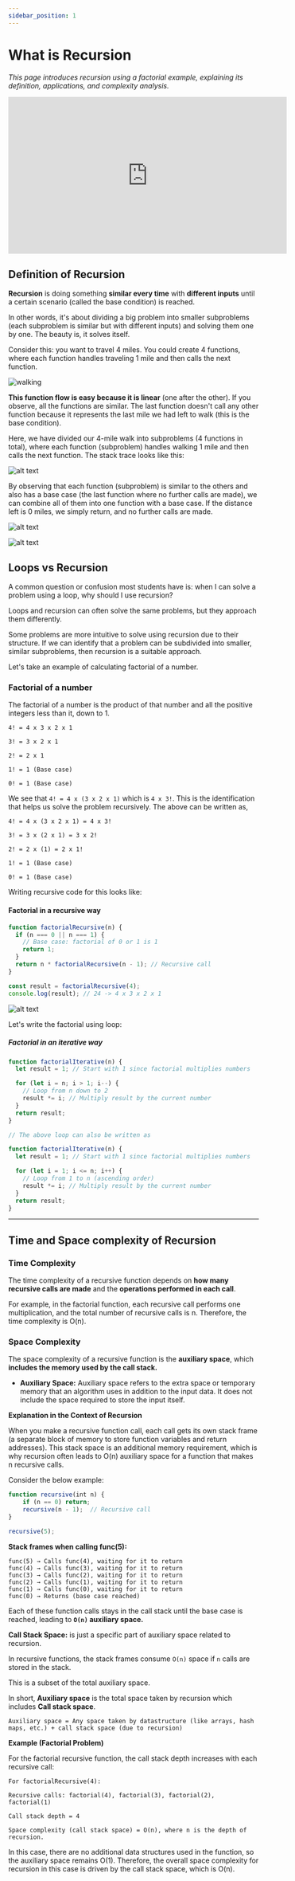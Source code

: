 ```yaml
---
sidebar_position: 1
---
```


# What is Recursion

_This page introduces recursion using a factorial example, explaining its definition, applications, and complexity analysis._

<iframe 
  width="560" 
  height="315" 
  src="https://www.youtube.com/embed/8Q13bT1CAuQ?start=146" 
  frameborder="0" 
  allow="accelerometer; autoplay; clipboard-write; encrypted-media; gyroscope; picture-in-picture; fullscreen" 
  allowfullscreen>
</iframe>

## Definition of Recursion

**Recursion** is doing something **similar every time** with **different inputs** until a certain scenario (called the base condition) is reached.

In other words, it's about dividing a big problem into smaller subproblems (each subproblem is similar but with different inputs) and solving them one by one. The beauty is, it solves itself.

Consider this: you want to travel 4 miles. You could create 4 functions, where each function handles traveling 1 mile and then calls the next function.

![walking](image.png)

**This function flow is easy because it is linear** (one after the other). If you observe, all the functions are similar. The last function doesn't call any other function because it represents the last mile we had left to walk (this is the base condition).

Here, we have divided our 4-mile walk into subproblems (4 functions in total), where each function (subproblem) handles walking 1 mile and then calls the next function. The stack trace looks like this:

![alt text](image-1.png)

By observing that each function (subproblem) is similar to the others and also has a base case (the last function where no further calls are made), we can combine all of them into one function with a base case. If the distance left is 0 miles, we simply return, and no further calls are made.

![alt text](image-2.png)

![alt text](image-3.png)

## Loops vs Recursion

A common question or confusion most students have is: when I can solve a problem using a loop, why should I use recursion?

Loops and recursion can often solve the same problems, but they approach them differently.

Some problems are more intuitive to solve using recursion due to their structure. If we can identify that a problem can be subdivided into smaller, similar subproblems, then recursion is a suitable approach.

Let's take an example of calculating factorial of a number.

### Factorial of a number

The factorial of a number is the product of that number and all the positive integers less than it, down to 1.

```
4! = 4 x 3 x 2 x 1

3! = 3 x 2 x 1

2! = 2 x 1

1! = 1 (Base case)

0! = 1 (Base case)

```

We see that `4! = 4 x (3 x 2 x 1)` which is `4 x 3!`. This is the identification that helps us solve the problem recursively. The above can be written as,

```
4! = 4 x (3 x 2 x 1) = 4 x 3!

3! = 3 x (2 x 1) = 3 x 2!

2! = 2 x (1) = 2 x 1!

1! = 1 (Base case)

0! = 1 (Base case)
```

Writing recursive code for this looks like:

#### Factorial in a recursive way

```js
function factorialRecursive(n) {
  if (n === 0 || n === 1) {
    // Base case: factorial of 0 or 1 is 1
    return 1;
  }
  return n * factorialRecursive(n - 1); // Recursive call
}

const result = factorialRecursive(4);
console.log(result); // 24 -> 4 x 3 x 2 x 1
```

![alt text](image-4.png)

Let's write the factorial using loop:

##### Factorial in an iterative way

```js
function factorialIterative(n) {
  let result = 1; // Start with 1 since factorial multiplies numbers

  for (let i = n; i > 1; i--) {
    // Loop from n down to 2
    result *= i; // Multiply result by the current number
  }
  return result;
}

// The above loop can also be written as

function factorialIterative(n) {
  let result = 1; // Start with 1 since factorial multiplies numbers

  for (let i = 1; i <= n; i++) {
    // Loop from 1 to n (ascending order)
    result *= i; // Multiply result by the current number
  }
  return result;
}
```

---

## Time and Space complexity of Recursion

### Time Complexity

The time complexity of a recursive function depends on **how many recursive calls are made** and the **operations performed in each call**.

For example, in the factorial function, each recursive call performs one multiplication, and the total number of recursive calls is n. Therefore, the time complexity is O(n).

### Space Complexity

The space complexity of a recursive function is the **auxiliary space**, which **includes the memory used by the call stack.**

- **Auxiliary Space:** Auxiliary space refers to the extra space or temporary memory that an algorithm uses in addition to the input data. It does not include the space required to store the input itself.

**Explanation in the Context of Recursion**

When you make a recursive function call, each call gets its own stack frame (a separate block of memory to store function variables and return addresses). This stack space is an additional memory requirement, which is why recursion often leads to O(n) auxiliary space for a function that makes n recursive calls.

Consider the below example:

```js
function recursive(int n) {
    if (n == 0) return;
    recursive(n - 1);  // Recursive call
}

recursive(5);
```

**Stack frames when calling func(5):**

```
func(5) → Calls func(4), waiting for it to return
func(4) → Calls func(3), waiting for it to return
func(3) → Calls func(2), waiting for it to return
func(2) → Calls func(1), waiting for it to return
func(1) → Calls func(0), waiting for it to return
func(0) → Returns (base case reached)
```

Each of these function calls stays in the call stack until the base case is reached, leading to **`O(n)` auxiliary space.**

**Call Stack Space:** is just a specific part of auxiliary space related to recursion.

In recursive functions, the stack frames consume `O(n)` space if `n` calls are stored in the stack.

This is a subset of the total auxiliary space.

In short, **Auxiliary space** is the total space taken by recursion which includes **Call stack space**.

```
Auxiliary space = Any space taken by datastructure (like arrays, hash maps, etc.) + call stack space (due to recursion)
```

**Example (Factorial Problem)**

For the factorial recursive function, the call stack depth increases with each recursive call:

```
For factorialRecursive(4):

Recursive calls: factorial(4), factorial(3), factorial(2), factorial(1)

Call stack depth = 4

Space complexity (call stack space) = O(n), where n is the depth of recursion.
```

In this case, there are no additional data structures used in the function, so the auxiliary space remains O(1). Therefore, the overall space complexity for recursion in this case is driven by the call stack space, which is O(n).
